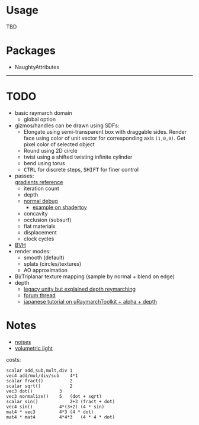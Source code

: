 # Usage

TBD

# Packages

- NaughtyAttributes

---

# TODO

- basic raymarch domain
  - global option
- gizmos/handles can be drawn using SDFs:
  - Elongate using semi-transparent box with draggable sides. Render face using color of unit vector for corresponding axis `(1,0,0)`. Get pixel color of selected object 
  - Round using 2D circle
  - twist using a shifted twisting infinite cylinder
  - bend using torus
  - <kbd>CTRL</kbd> for discrete steps, <kbd>SHIFT</kbd> for finer control
- passes:  
  [gradients reference](https://www.andrewnoske.com/wiki/Code_-_heatmaps_and_color_gradients)
  - iteration count
  - depth
  - [normal debug](https://www.falloutsoftware.com/tutorials/gl/normal-map.html)
    - [example on shadertoy](https://www.shadertoy.com/view/XsfXDr)
  - concavity
  - occlusion (subsurf)
  - flat materialx
  - displacement
  - clock cycles
- [BVH](https://iquilezles.org/www/articles/sdfbounding/sdfbounding.htm)
- render modes:
  - smooth (default)
  - splats (circles/textures)
  - AO approximation
- Bi/Triplanar texture mapping (sample by normal + blend on edge)
- depth
  - [legacy unity but explained depth reymarching](https://adrianb.io/2016/10/01/raymarching.html)
  - [forum thread](https://forum.unity.com/threads/raymarcher-with-depth-buffer.877936/)
  - [japanese tutorial on uRaymarchToolkit + alpha + depth](https://tips.hecomi.com/entry/2018/12/31/211448)
  

# Notes

- [noises](https://lodev.org/cgtutor/randomnoise.html)
- [volumetric light](https://fvcaputo.github.io/2017/05/02/ray-marching.html)

costs:
```
scalar add,sub,mult,div	1
vec4 add/mul/div/sub	4*1
scalar fract()	        2
scalar sqrt()	        2
vec3 dot()	        3
vec3 normalize()	5	(dot + sqrt)
scalar sin()	        2+3	(fract + dot)
vec4 sin()	        4*(3+2)	(4 * sin)
mat4 * vec3	        4*3	(4 * dot)
mat4 * mat4	        4*4*3	(4 * 4 * dot)
```